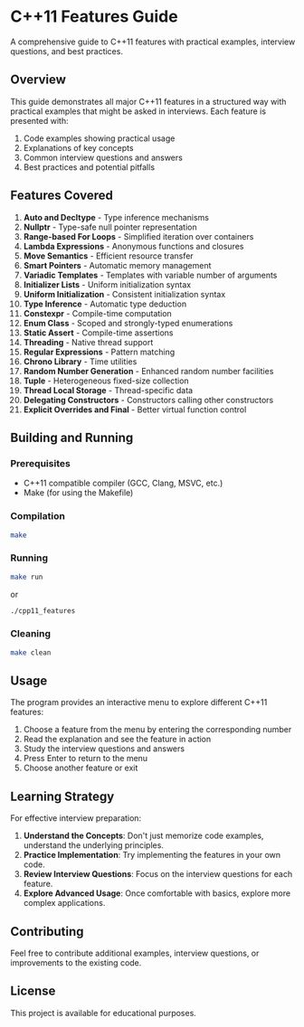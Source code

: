 # C++11 Features Guide

A comprehensive guide to C++11 features with practical examples, interview questions, and best practices.

## Overview

This guide demonstrates all major C++11 features in a structured way with practical examples that might be asked in interviews. Each feature is presented with:

1. Code examples showing practical usage
2. Explanations of key concepts
3. Common interview questions and answers
4. Best practices and potential pitfalls

## Features Covered

1. **Auto and Decltype** - Type inference mechanisms
2. **Nullptr** - Type-safe null pointer representation
3. **Range-based For Loops** - Simplified iteration over containers
4. **Lambda Expressions** - Anonymous functions and closures
5. **Move Semantics** - Efficient resource transfer
6. **Smart Pointers** - Automatic memory management
7. **Variadic Templates** - Templates with variable number of arguments
8. **Initializer Lists** - Uniform initialization syntax
9. **Uniform Initialization** - Consistent initialization syntax
10. **Type Inference** - Automatic type deduction
11. **Constexpr** - Compile-time computation
12. **Enum Class** - Scoped and strongly-typed enumerations
13. **Static Assert** - Compile-time assertions
14. **Threading** - Native thread support
15. **Regular Expressions** - Pattern matching
16. **Chrono Library** - Time utilities
17. **Random Number Generation** - Enhanced random number facilities
18. **Tuple** - Heterogeneous fixed-size collection
19. **Thread Local Storage** - Thread-specific data
20. **Delegating Constructors** - Constructors calling other constructors
21. **Explicit Overrides and Final** - Better virtual function control

## Building and Running

### Prerequisites
- C++11 compatible compiler (GCC, Clang, MSVC, etc.)
- Make (for using the Makefile)

### Compilation
```bash
make
```

### Running
```bash
make run
```
or
```bash
./cpp11_features
```

### Cleaning
```bash
make clean
```

## Usage

The program provides an interactive menu to explore different C++11 features:

1. Choose a feature from the menu by entering the corresponding number
2. Read the explanation and see the feature in action
3. Study the interview questions and answers
4. Press Enter to return to the menu
5. Choose another feature or exit

## Learning Strategy

For effective interview preparation:

1. **Understand the Concepts**: Don't just memorize code examples, understand the underlying principles.
2. **Practice Implementation**: Try implementing the features in your own code.
3. **Review Interview Questions**: Focus on the interview questions for each feature.
4. **Explore Advanced Usage**: Once comfortable with basics, explore more complex applications.

## Contributing

Feel free to contribute additional examples, interview questions, or improvements to the existing code.

## License

This project is available for educational purposes.
